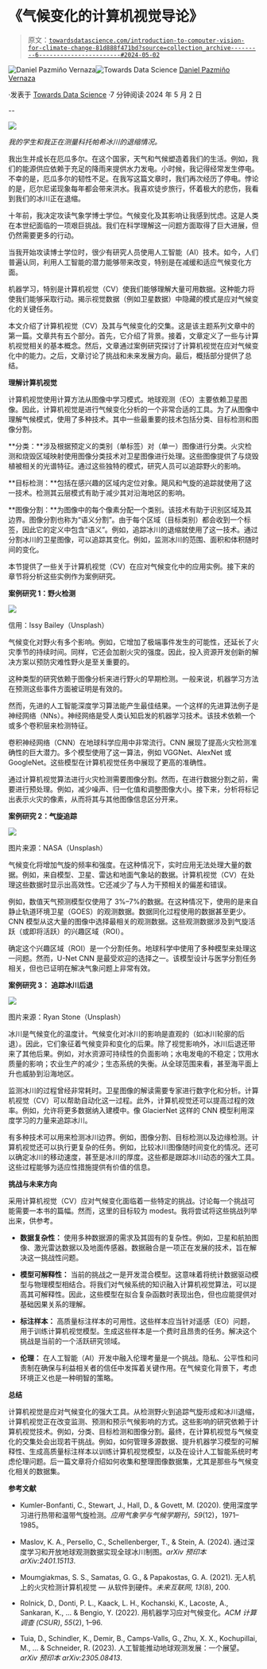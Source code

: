# 《气候变化的计算机视觉导论》

> 原文：[`towardsdatascience.com/introduction-to-computer-vision-for-climate-change-81d888f471bd?source=collection_archive---------6-----------------------#2024-05-02`](https://towardsdatascience.com/introduction-to-computer-vision-for-climate-change-81d888f471bd?source=collection_archive---------6-----------------------#2024-05-02)

[](https://medium.com/@pazmid?source=post_page---byline--81d888f471bd--------------------------------)![Daniel Pazmiño Vernaza](https://medium.com/@pazmid?source=post_page---byline--81d888f471bd--------------------------------)[](https://towardsdatascience.com/?source=post_page---byline--81d888f471bd--------------------------------)![Towards Data Science](https://towardsdatascience.com/?source=post_page---byline--81d888f471bd--------------------------------) [Daniel Pazmiño Vernaza](https://medium.com/@pazmid?source=post_page---byline--81d888f471bd--------------------------------)

·发表于 [Towards Data Science](https://towardsdatascience.com/?source=post_page---byline--81d888f471bd--------------------------------) ·7 分钟阅读·2024 年 5 月 2 日

--

![](img/6a51c3894299ac1f4068268c094949dd.png)

*我的学生和我正在测量科托帕希冰川的退缩情况。*

我出生并成长在厄瓜多尔。在这个国家，天气和气候塑造着我们的生活。例如，我们的能源供应依赖于充足的降雨来提供水力发电。小时候，我记得经常发生停电。不幸的是，厄瓜多尔的韧性不足。在我写这篇文章时，我们再次经历了停电。悖论的是，厄尔尼诺现象每年都会带来洪水。我喜欢徒步旅行，怀着极大的悲伤，我看到我们的冰川正在退缩。

十年前，我决定攻读气象学博士学位。气候变化及其影响让我感到忧虑。这是人类在本世纪面临的一项艰巨挑战。我们在科学理解这一问题方面取得了巨大进展，但仍然需要更多的行动。

当我开始攻读博士学位时，很少有研究人员使用人工智能（AI）技术。如今，人们普遍认同，利用人工智能的潜力能够带来改变，特别是在减缓和适应气候变化方面。

机器学习，特别是计算机视觉（CV）使我们能够理解大量可用数据。这种能力将使我们能够采取行动。揭示视觉数据（例如卫星数据）中隐藏的模式是应对气候变化的关键任务。

本文介绍了计算机视觉（CV）及其与气候变化的交集。这是该主题系列文章中的第一篇。文章共有五个部分。首先，它介绍了背景。接着，文章定义了一些与计算机视觉相关的基本概念。然后，文章通过案例研究探讨了计算机视觉在应对气候变化中的能力。之后，文章讨论了挑战和未来发展方向。最后，概括部分提供了总结。

**理解计算机视觉**

计算机视觉使用计算方法从图像中学习模式。地球观测（EO）主要依赖卫星图像。因此，计算机视觉是进行气候变化分析的一个非常合适的工具。为了从图像中理解气候模式，使用了多种技术。其中一些最重要的技术包括分类、目标检测和图像分割。

**分类：**涉及根据预定义的类别（单标签）对（单一）图像进行分类。火灾检测和烧毁区域映射使用图像分类技术对卫星图像进行处理。这些图像提供了与烧毁植被相关的光谱特征。通过这些独特的模式，研究人员可以追踪野火的影响。

**目标检测：**包括在感兴趣的区域内定位对象。飓风和气旋的追踪就使用了这一技术。检测其云层模式有助于减少其对沿海地区的影响。

**图像分割：**为图像中的每个像素分配一个类别。该技术有助于识别区域及其边界。图像分割也称为“语义分割”。由于每个区域（目标类别）都会收到一个标签，因此它的定义中包含“语义”。例如，追踪冰川的退缩就使用了这一技术。通过分割冰川的卫星图像，可以追踪其变化。例如，监测冰川的范围、面积和体积随时间的变化。

本节提供了一些关于计算机视觉（CV）在应对气候变化中的应用实例。接下来的章节将分析这些实例作为案例研究。

**案例研究 1：野火检测**

![](img/f50a00d0eff74f504ecdbad5308fabf7.png)

信用：Issy Bailey（Unsplash）

气候变化对野火有多个影响。例如，它增加了极端事件发生的可能性，还延长了火灾季节的持续时间。同样，它还会加剧火灾的强度。因此，投入资源开发创新的解决方案以预防灾难性野火是至关重要的。

这种类型的研究依赖于图像分析来进行野火的早期检测。一般来说，机器学习方法在预测这些事件方面被证明是有效的。

然而，先进的人工智能深度学习算法能产生最佳结果。一个这样的先进算法例子是神经网络（NNs）。神经网络是受人类认知启发的机器学习技术。该技术依赖一个或多个卷积层来检测特征。

卷积神经网络（CNN）在地球科学应用中非常流行。CNN 展现了提高火灾检测准确性的巨大潜力。多个模型使用了这一算法，例如 VGGNet、AlexNet 或 GoogleNet。这些模型在计算机视觉任务中展现了更高的准确性。

通过计算机视觉算法进行火灾检测需要图像分割。然而，在进行数据分割之前，需要进行预处理。例如，减少噪声、归一化值和调整图像大小。接下来，分析将标记出表示火灾的像素，从而将其与其他图像信息区分开来。

**案例研究 2：气旋追踪**

![](img/53aa20ed1315e203ed0d31a204644c6a.png)

图片来源：NASA（Unsplash）

气候变化将增加气旋的频率和强度。在这种情况下，实时应用无法处理大量的数据。例如，来自模型、卫星、雷达和地面气象站的数据。计算机视觉（CV）在处理这些数据时显示出高效性。它还减少了与人为干预相关的偏差和错误。

例如，数值天气预测模型仅使用了 3%–7%的数据。在这种情况下，使用的是来自静止轨道环境卫星（GOES）的观测数据。数据同化过程使用的数据甚至更少。CNN 模型从这大量的图像中选择最相关的观测数据。这些观测数据涉及到气旋活跃（或即将活跃）的兴趣区域（ROI）。

确定这个兴趣区域（ROI）是一个分割任务。地球科学中使用了多种模型来处理这一问题。然而，U-Net CNN 是最受欢迎的选择之一。该模型设计与医学分割任务相关，但也已证明在解决气象问题上非常有效。

**案例研究 3：** **追踪冰川后退**

![](img/2edd5b0c894e95ad37d68ea8a64051d3.png)

图片来源：Ryan Stone（Unsplash）

冰川是气候变化的温度计。气候变化对冰川的影响是直观的（如冰川轮廓的后退）。因此，它们象征着气候变异和变化的后果。除了视觉影响外，冰川后退还带来了其他后果。例如，对水资源可持续性的负面影响；水电发电的不稳定；饮用水质量的影响；农业生产的减少；生态系统的失衡。从全球范围来看，甚至海平面上升也威胁到沿海地区。

监测冰川的过程曾经非常耗时。卫星图像的解读需要专家进行数字化和分析。计算机视觉（CV）可以帮助自动化这一过程。此外，计算机视觉还可以提高过程的效率。例如，允许将更多数据纳入建模中。像 GlacierNet 这样的 CNN 模型利用深度学习的力量来追踪冰川。

有多种技术可以用来检测冰川边界。例如，图像分割、目标检测以及边缘检测。计算机视觉还可以执行更复杂的任务。例如，比较冰川图像随时间变化的情况。还可以确定冰川的移动速度，甚至是冰川的厚度。这些都是跟踪冰川动态的强大工具。这些过程能够为适应性措施提供有价值的信息。

**挑战与未来方向**

采用计算机视觉（CV）应对气候变化面临着一些特定的挑战。讨论每一个挑战可能需要一本书的篇幅。然而，这里的目标较为 modest。我将尝试将这些挑战列举出来，供参考。

+   **数据复杂性：** 使用多种数据源的需求及其固有的复杂性。例如，卫星和航拍图像、激光雷达数据以及地面传感器。数据融合是一项正在发展的技术，旨在解决这一挑战性问题。

+   **模型可解释性：** 当前的挑战之一是开发混合模型。这意味着将统计数据驱动模型与物理模型相结合。将我们对气候系统的知识融入计算机视觉算法，可以提高其可解释性。因此，这些模型在拟合复杂函数时表现出色，但也应能提供对基础因果关系的理解。

+   **标注样本：** 高质量标注样本的可用性。这些样本应当针对遥感（EO）问题，用于训练计算机视觉模型。生成这些样本是一个费时且昂贵的任务。解决这个挑战是当前的一个活跃研究领域。

+   **伦理：** 在人工智能（AI）开发中融入伦理考量是一个挑战。隐私、公平性和问责制在确保与利益相关者的信任中发挥着关键作用。在气候变化背景下，考虑环境正义也是一种明智的策略。

**总结**

计算机视觉是应对气候变化的强大工具。从检测野火到追踪气旋形成和冰川退缩，计算机视觉正在改变监测、预测和预示气候影响的方式。这些影响的研究依赖于计算机视觉技术。例如，分类、目标检测和图像分割。最终，在计算机视觉与气候变化的交集处会出现若干挑战。例如，如何管理多源数据、提升机器学习模型的可解释性、生成高质量标注样本以训练计算机视觉模型，以及在设计人工智能系统时考虑伦理问题。后一篇文章将介绍如何收集和整理图像数据集，尤其是那些与气候变化相关的数据集。

**参考文献**

+   Kumler-Bonfanti, C., Stewart, J., Hall, D., & Govett, M. (2020). 使用深度学习进行热带和温带气旋检测。*应用气象学与气候学期刊*，*59*(12)，1971–1985。

+   Maslov, K. A., Persello, C., Schellenberger, T., & Stein, A. (2024). 通过深度学习和开放地球观测数据实现全球冰川制图。*arXiv 预印本 arXiv:2401.15113*.

+   Moumgiakmas, S. S., Samatas, G. G., & Papakostas, G. A. (2021). 无人机上的火灾检测计算机视觉 — 从软件到硬件。*未来互联网*, *13*(8), 200.

+   Rolnick, D., Donti, P. L., Kaack, L. H., Kochanski, K., Lacoste, A., Sankaran, K., … & Bengio, Y. (2022). 用机器学习应对气候变化。*ACM 计算调查 (CSUR)*, *55*(2), 1–96.

+   Tuia, D., Schindler, K., Demir, B., Camps-Valls, G., Zhu, X. X., Kochupillai, M., … & Schneider, R. (2023). 人工智能推动地球观测发展：一个展望。*arXiv 预印本 arXiv:2305.08413*.
